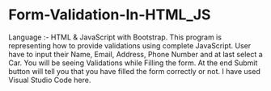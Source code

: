 # Form-Validation-In-HTML_JS
Language :- HTML &amp; JavaScript with Bootstrap. This program is representing how to provide validations using complete JavaScript. User have to input their Name, Email, Address, Phone Number and at last select a Car. You will be seeing Validations while Filling the form. At the end Submit button will tell you that you have filled the form correctly or not. I have used Visual Studio Code here.
